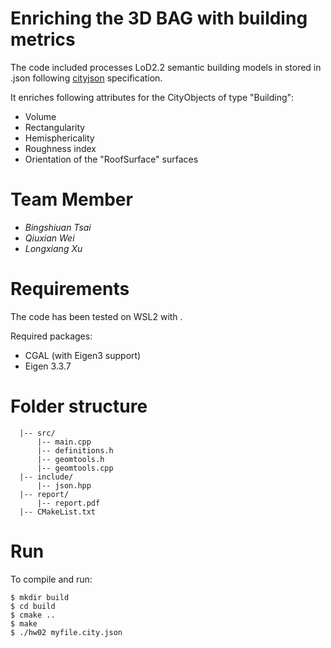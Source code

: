 # Enriching the 3D BAG with building metrics

The code included processes LoD2.2 semantic building models in stored in .json following [cityjson](https://www.cityjson.org/) specification.

It enriches following attributes for the CityObjects of type "Building":

- Volume
- Rectangularity
- Hemisphericality
- Roughness index
- Orientation of the "RoofSurface" surfaces

# Team Member

- *Bingshiuan Tsai*
- *Qiuxian Wei*
- *Longxiang Xu*



# Requirements

The code has been tested on WSL2 with .

Required packages:

- CGAL (with Eigen3 support)
- Eigen 3.3.7



# Folder structure

```
  |-- src/
      |-- main.cpp
      |-- definitions.h
      |-- geomtools.h
      |-- geomtools.cpp
  |-- include/
      |-- json.hpp
  |-- report/
      |-- report.pdf
  |-- CMakeList.txt
```



# Run

To compile and run:

    $ mkdir build
    $ cd build
    $ cmake ..
    $ make
    $ ./hw02 myfile.city.json





